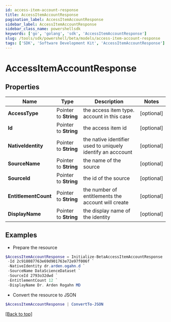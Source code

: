 ```yaml
---
id: access-item-account-response
title: AccessItemAccountResponse
pagination_label: AccessItemAccountResponse
sidebar_label: AccessItemAccountResponse
sidebar_class_name: powershellsdk
keywords: ['go', 'golang', 'sdk', 'AccessItemAccountResponse'] 
slug: /tools/sdk/powershell/beta/models/access-item-account-response
tags: ['SDK', 'Software Development Kit', 'AccessItemAccountResponse']
---
```



# AccessItemAccountResponse

## Properties

Name | Type | Description | Notes
------------ | ------------- | ------------- | -------------
**AccessType** |  Pointer to **String** | the access item type. account in this case | [optional] 
**Id** |  Pointer to **String** | the access item id | [optional] 
**NativeIdentity** |  Pointer to **String** | the native identifier used to uniquely identify an acccount | [optional] 
**SourceName** |  Pointer to **String** | the name of the source | [optional] 
**SourceId** |  Pointer to **String** | the id of the source | [optional] 
**EntitlementCount** |  Pointer to **String** | the number of entitlements the account will create | [optional] 
**DisplayName** |  Pointer to **String** | the display name of the identity | [optional] 

## Examples

- Prepare the resource
```powershell
$AccessItemAccountResponse = Initialize-BetaAccessItemAccountResponse  -AccessType account `
 -Id 2c918087763e69d901763e72e97f006f `
 -NativeIdentity dr.arden.ogahn.d `
 -SourceName DataScienceDataset `
 -SourceId 2793o32dwd `
 -EntitlementCount 12 `
 -DisplayName Dr. Arden Rogahn MD
```

- Convert the resource to JSON
```powershell
$AccessItemAccountResponse | ConvertTo-JSON
```


[[Back to top]](#) 


